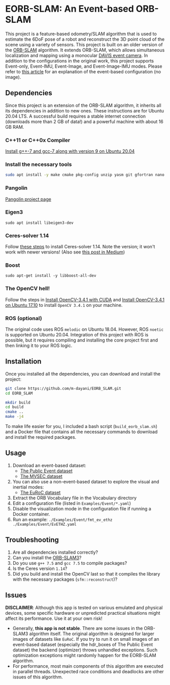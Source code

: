 # EORB-SLAM: An Event-based ORB-SLAM

This project is a feature-based odometry/SLAM algorithm that is used to estimate the 6DoF pose of a robot and reconstruct the 3D point cloud of the scene using a variety of sensors. This project is built on an older version of the [ORB-SLAM](https://github.com/UZ-SLAMLab/ORB_SLAM3) algorithm. It extends ORB-SLAM, which allows simultaneous localization and mapping using a monocular [DAVIS event camera](https://en.wikipedia.org/wiki/Event_camera). In addition to the configurations in the original work, this project supports Event-only, Event-IMU, Event-Image, and Event-Image-IMU modes. Please refer to [this article](https://arxiv.org/abs/2301.00618) for an explanation of the event-based configuration (no image).

## Dependencies

Since this project is an extension of the ORB-SLAM algorithm, it inherits all its dependencies in addition to new ones. These instructions are for Ubuntu 20.04 LTS. A successful build requires a stable internet connection (downloads more than 2 GB of data!) and a powerful machine with about 16 GB RAM.

### C++11 or C++0x Compiler

[Install g++-7 and gcc-7 along with version 9 on Ubuntu 20.04](https://vegastack.com/tutorials/how-to-install-gcc-compiler-on-ubuntu-20-04/)

### Install the necessary tools

```bash
sudo apt install -y make cmake pkg-config unzip yasm git gfortran nano wget curl
```

### Pangolin

[Pangolin project page](https://github.com/stevenlovegrove/Pangolin)

### Eigen3

`sudo apt install libeigen3-dev`

### Ceres-solver 1.14

Follow [these steps](http://ceres-solver.org/installation.html) to install Ceres-solver 1.14. Note the version; it won't work with newer versions! (Also see [this post in Medium](https://yunusmuhammad007.medium.com/jetson-tk1-install-ceres-solver-2-2-68787e237649))

### Boost

`sudo apt-get install -y libboost-all-dev`

### The OpenCV hell!

Follow the steps in [Install OpenCV-3.4.1 with CUDA](https://gist.github.com/raulqf/a3caa97db3f8760af33266a1475d0e5e) and [Install OpenCV-3.4.1 on Ubuntu 17.10](https://gist.github.com/okanon/c09669f3ff3351c864742bc2754b01ea) to install `OpenCV 3.4.1` on your machine.

### ROS (optional)

The original code uses ROS `melodic` on Ubuntu 18.04. However, ROS `noetic` is supported on Ubuntu 20.04. Integration of this project with ROS is possible, but it requires compiling and installing the core project first and then linking it to your ROS logic.

## Installation

Once you installed all the dependencies, you can download and install the project:

```bash
git clone https://github.com/m-dayani/EORB_SLAM.git
cd EORB_SLAM

mkdir build
cd build
cmake ..
make -j4
```

To make life easier for you, I included a bash script (`build_eorb_slam.sh`) and a Docker file that contains all the necessary commands to download and install the required packages.

## Usage

1. Download an event-based dataset:
    - [The Public Event dataset](https://rpg.ifi.uzh.ch/davis_data.html)
    - [The MVSEC dataset](https://daniilidis-group.github.io/mvsec/)
2. You can also use a non-event-based dataset to explore the visual and inertial modes:
    - [The EuRoC dataset](https://projects.asl.ethz.ch/datasets/doku.php?id=kmavvisualinertialdatasets)
3. Extract the ORB Vocabulary file in the Vocabulary directory
4. Edit a configuration file (listed in `Examples/Event/*.yaml`)
5. Disable the visualization mode in the configuration file if running a Docker container.
6. Run an example:
  `./Examples/Event/fmt_ev_ethz ./Examples/Event/EvETHZ.yaml`

## Troubleshooting

1. Are all dependencies installed correctly?
2. Can you install the [ORB-SLAM3](https://github.com/UZ-SLAMLab/ORB_SLAM3)?
3. Do you use `g++ 7.5` and `gcc 7.5` to compile packages?
4. Is the Ceres version `1.14`?
5. Did you build and install the OpenCV last so that it compiles the library with the necessary packages (`sfm::reconstruct`)?

## Issues

**DISCLAIMER**:
Although this app is tested on various emulated and physical devices, some specific hardware or unpredicted practical situations might affect its performance. Use it at your own risk!

- Generally, __this app is not stable__. There are some issues in the ORB-SLAM3 algorithm itself. The original algorithm is designed for larger images of datasets like `EuRoC`. If you try to run it on small images of an event-based dataset (especially the hdr_boxes of The Public Event dataset) the backend (optimizer) throws unhandled exceptions. Such optimization exceptions might randomly happen for the EORB-SLAM algorithm.
- For performance, most main components of this algorithm are executed in parallel threads. Unexpected race conditions and deadlocks are other issues of this algorithm.


